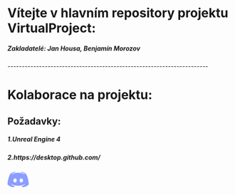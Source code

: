 <h1>Vítejte v hlavním repository projektu <b>VirtualProject</b>:</h1>
<h5>Zakladatelé: <b>Jan Housa</b>, <b>Benjamín Morozov</b></h5>
----------------------------------------------------------------------
<h1>Kolaborace na projektu:</h1>
<h2>Požadavky:</h2>
<h5> 1.Unreal Engine 4</h5>
<h5> 2.https://desktop.github.com/</h5>
<a href="https://discord.gg/K4w3wva"><img src="/discord.png"></a></img>
